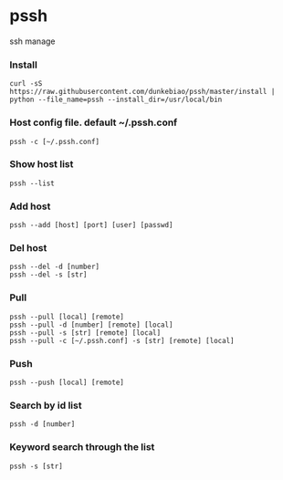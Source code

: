 # pssh
ssh manage

### Install
    curl -sS https://raw.githubusercontent.com/dunkebiao/pssh/master/install | python --file_name=pssh --install_dir=/usr/local/bin

### Host config file. default ~/.pssh.conf
    pssh -c [~/.pssh.conf]

### Show host list
    pssh --list

### Add host
    pssh --add [host] [port] [user] [passwd]

### Del host
    pssh --del -d [number]
    pssh --del -s [str]

### Pull
    pssh --pull [local] [remote]
    pssh --pull -d [number] [remote] [local]
    pssh --pull -s [str] [remote] [local]
    pssh --pull -c [~/.pssh.conf] -s [str] [remote] [local]

### Push
    pssh --push [local] [remote]

### Search by id list
    pssh -d [number]

### Keyword search through the list
    pssh -s [str]